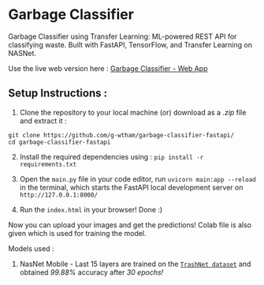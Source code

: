 # Garbage Classifier

Garbage Classifier using Transfer Learning: ML-powered REST API for classifying waste. Built with FastAPI, TensorFlow, and Transfer Learning on NASNet.

Use the live web version here : [Garbage Classifier - Web App](https://garbage-classifier-fastapi.onrender.com/static/index.html)

## Setup Instructions :

1. Clone the repository to your local machine (or) download as a _.zip_ file and extract it :

`git clone https://github.com/g-wtham/garbage-classifier-fastapi/` <br>
`cd garbage-classifier-fastapi`

2. Install the required dependencies using :
`pip install -r requirements.txt`

3. Open the `main.py` file in your code editor, run `uvicorn main:app --reload` in the terminal, which starts the FastAPI local development server on `http://127.0.0.1:8000/`

4. Run the `index.html` in your browser! Done :)

Now you can upload your images and get the predictions! Colab file is also given which is used for training the model. 

Models used :
1. NasNet Mobile - Last 15 layers are trained on the [`TrashNet dataset`](https://www.kaggle.com/datasets/feyzazkefe/trashnet) and obtained _99.88%_ accuracy after _30 epochs!_






